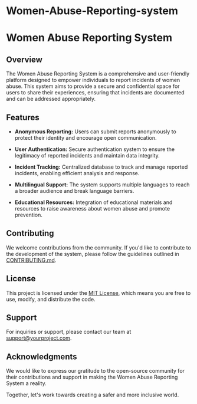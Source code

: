 # Women-Abuse-Reporting-system

# Women Abuse Reporting System

## Overview

The Women Abuse Reporting System is a comprehensive and user-friendly platform designed to empower individuals to report incidents of women abuse. This system aims to provide a secure and confidential space for users to share their experiences, ensuring that incidents are documented and can be addressed appropriately.

## Features

- **Anonymous Reporting:** Users can submit reports anonymously to protect their identity and encourage open communication.

- **User Authentication:** Secure authentication system to ensure the legitimacy of reported incidents and maintain data integrity.

- **Incident Tracking:** Centralized database to track and manage reported incidents, enabling efficient analysis and response.

- **Multilingual Support:** The system supports multiple languages to reach a broader audience and break language barriers.

- **Educational Resources:** Integration of educational materials and resources to raise awareness about women abuse and promote prevention.



## Contributing

We welcome contributions from the community. If you'd like to contribute to the development of the system, please follow the guidelines outlined in [CONTRIBUTING.md](CONTRIBUTING.md).

## License

This project is licensed under the [MIT License](LICENSE), which means you are free to use, modify, and distribute the code.

## Support

For inquiries or support, please contact our team at [support@yourproject.com](mailto:support@yourproject.com).

## Acknowledgments

We would like to express our gratitude to the open-source community for their contributions and support in making the Women Abuse Reporting System a reality.

Together, let's work towards creating a safer and more inclusive world.

